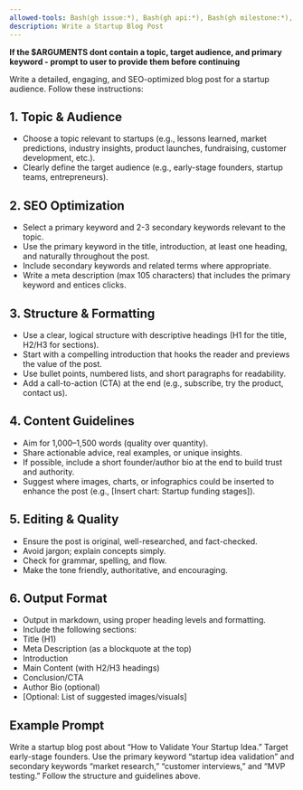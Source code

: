 ```yaml
---
allowed-tools: Bash(gh issue:*), Bash(gh api:*), Bash(gh milestone:*), Bash(bun run:*), Bash(echo *)
description: Write a Startup Blog Post
---
```


**If the $ARGUMENTS dont contain a topic, target audience, and primary keyword - prompt to user to provide them before continuing**

Write a detailed, engaging, and SEO-optimized blog post for a startup audience. Follow these instructions:

## 1. Topic & Audience

- Choose a topic relevant to startups (e.g., lessons learned, market predictions, industry insights, product launches, fundraising, customer development, etc.).
- Clearly define the target audience (e.g., early-stage founders, startup teams, entrepreneurs).

## 2. SEO Optimization

- Select a primary keyword and 2-3 secondary keywords relevant to the topic.
- Use the primary keyword in the title, introduction, at least one heading, and naturally throughout the post.
- Include secondary keywords and related terms where appropriate.
- Write a meta description (max 105 characters) that includes the primary keyword and entices clicks.

## 3. Structure & Formatting

- Use a clear, logical structure with descriptive headings (H1 for the title, H2/H3 for sections).
- Start with a compelling introduction that hooks the reader and previews the value of the post.
- Use bullet points, numbered lists, and short paragraphs for readability.
- Add a call-to-action (CTA) at the end (e.g., subscribe, try the product, contact us).

## 4. Content Guidelines

- Aim for 1,000–1,500 words (quality over quantity).
- Share actionable advice, real examples, or unique insights.
- If possible, include a short founder/author bio at the end to build trust and authority.
- Suggest where images, charts, or infographics could be inserted to enhance the post (e.g., [Insert chart: Startup funding stages]).

## 5. Editing & Quality

- Ensure the post is original, well-researched, and fact-checked.
- Avoid jargon; explain concepts simply.
- Check for grammar, spelling, and flow.
- Make the tone friendly, authoritative, and encouraging.

## 6. Output Format

- Output in markdown, using proper heading levels and formatting.
- Include the following sections:
- Title (H1)
- Meta Description (as a blockquote at the top)
- Introduction
- Main Content (with H2/H3 headings)
- Conclusion/CTA
- Author Bio (optional)
- [Optional: List of suggested images/visuals]

## Example Prompt

Write a startup blog post about “How to Validate Your Startup Idea.” Target early-stage founders. Use the primary keyword “startup idea validation” and secondary keywords “market research,” “customer interviews,” and “MVP testing.” Follow the structure and guidelines above.
